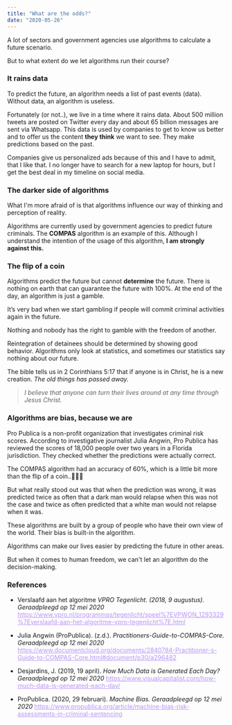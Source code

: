 ```yaml
---
title: "What are the odds?"
date: "2020-05-26"
---
```


A lot of sectors and government agencies use algorithms to calculate a future scenario.

But to what extent do we let algorithms run their course?

<h3>It rains data</h3>
<p>
To predict the future, an algorithm needs a list of past events (data). Without data, an algorithm is useless.
</p>
<p>
Fortunately (or not..),  we live in a time where it rains data. About 500 million tweets are posted on Twitter every day and about 65 billion messages are sent via Whatsapp. This data is used by companies to get to know us better and to offer us the content <strong>they think</strong> we want to see. They make predictions based on the past.
</p>
<p>
Companies give us personalized ads because of this and I have to admit, that I like that. I no longer have to search for a new laptop for hours, but I get the best deal in my timeline on social media.
</p>

<h3>The darker side of algorithms</h3>
<p>
What I'm more afraid of is that algorithms influence our way of thinking and perception of reality.
</p>

<p>
Algorithms are currently used by government agencies to predict future criminals. The <strong>COMPAS</strong> algorithm is an example of this. Although I understand the intention of the usage of this algorithm, <strong>I am strongly against this.</strong>

<h3>The flip of a coin</h3>
<p>
Algorithms predict the future but cannot <strong>determine</strong> the future. There is nothing on earth that can guarantee the future with 100%. At the end of the day, an algorithm is just a gamble.
</p>

<p>
It’s very bad when we start gambling if people will commit criminal activities again in the future. 
</p>

<p>
Nothing and nobody has the right to gamble with the freedom of another.
</p>

<p>
Reintegration of detainees should be determined by showing good behavior. Algorithms only look at statistics, and sometimes our statistics say nothing about our future.
</p>

<p>
The bible tells us in 2 Corinthians 5:17 that if anyone is in Christ, he is a new creation. <em>The old things has passed away.</em> 
</p>

<blockquote><em>I believe that anyone can turn their lives around at any time through Jesus Christ.</em></blockquote>

<h3>Algorithms are bias, because we are</h3>
<p>
Pro Publica is a non-profit organization that investigates criminal risk scores. According to investigative journalist Julia Angwin, Pro Publica has reviewed the scores of 18,000 people over two years in a Florida jurisdiction. They checked whether the predictions were actually correct.
</p>

<p>
The COMPAS algorithm had an accuracy of 60%, which is a little bit more than the flip of a coin..🤷🏿‍♂️ 
</p>

<p>
But what really stood out was that when the prediction was wrong, it was predicted twice as often that a dark man would relapse when this was not the case and twice as often predicted that a white man would not relapse when it was.
</p>

<p>
These algorithms are built by a group of people who have their own view of the world. Their bias is built-in the algorithm.
</p>

<p>
Algorithms can make our lives easier by predicting the future in other areas.
</p>

<p>
But when it comes to human freedom, we can't let an algorithm do the decision-making.
</p>

<h3>References</h3>

<ul>
<li>
<p>Verslaafd aan het algoritme <em>VPRO Tegenlicht. (2018, 9 augustus). Geraadpleegd op 12 mei 2020</em>
<a style="color: #B794F4;" href="https://www.vpro.nl/programmas/tegenlicht/speel%7EVPWON_1293329%7Everslaafd-aan-het-algoritme-vpro-tegenlicht%7E.html">https://www.vpro.nl/programmas/tegenlicht/speel%7EVPWON_1293329%7Everslaafd-aan-het-algoritme-vpro-tegenlicht%7E.html</a>
</p>
</li>

<li>
<p>Julia Angwin (ProPublica). (z.d.). <em>Practitioners-Guide-to-COMPAS-Core. Geraadpleegd op 12 mei 2020</em>
<a style="color: #B794F4;" href="https://www.documentcloud.org/documents/2840784-Practitioner-s-Guide-to-COMPAS-Core.html#document/p30/a296482">https://www.documentcloud.org/documents/2840784-Practitioner-s-Guide-to-COMPAS-Core.html#document/p30/a296482</a>
</p>
</li>

<li>
<p>Desjardins, J. (2019, 19 april). <em>How Much Data is Generated Each Day? Geraadpleegd op 12 mei 2020</em>
<a style="color: #B794F4;" href="https://www.visualcapitalist.com/how-much-data-is-generated-each-day/">https://www.visualcapitalist.com/how-much-data-is-generated-each-day/</a>
</p>
</li>


<li>
<p>ProPublica. (2020, 29 februari). <em>Machine Bias. Geraadpleegd op 12 mei 2020</em>
<a style="color: #B794F4;" href="https://www.propublica.org/article/machine-bias-risk-assessments-in-criminal-sentencing">https://www.propublica.org/article/machine-bias-risk-assessments-in-criminal-sentencing</a>
</p>
</li>
</ul>